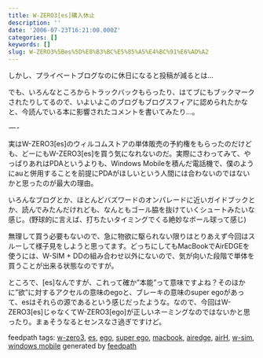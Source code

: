 ```yaml
---
title: W-ZERO3[es]購入休止
description: ''
date: '2006-07-23T16:21:00.000Z'
categories: []
keywords: []
slug: W-ZERO3%5Bes%5D%E8%B3%BC%E5%85%A5%E4%BC%91%E6%AD%A2
---
```

しかし、プライベートブログなのに休日になると投稿が減るとは…  
  
でも、いろんなところからトラックバックもらったり、はてブにもブックマークされたりしてるので、いよいよこのブログもブログスフィアに認められたかなと、今読んでいる本に影響されたコメントを書いてみたり…。  
  
  
  
 — -  
  
実はW-ZERO3\[es\]のウィルコムストアの単体販売の予約権をもらったのだけども、どーにもW-ZERO3\[es\]を買う気になれないのだ。実際にさわってみて、やっぱりあれはPDAというよりも、Windows Mobileを積んだ電話機で、僕のようにauと併用することを前提にPDAがほしいという人間には合わないのではないかと思ったのが最大の理由。  
  
いろんなブログとか、ほとんどバズワードのオンパレードに近いガイドブックとか、読んでみたんだけれども、なんともゴール脇を抜けていくシュートみたいな感じ。(野球的に言えば、打ちたいタイミングでくる絶妙なボール球って感じ)  
  
無理して買う必要もないので、急に物欲に駆られない限りはとりあえず今回はスルーして様子見をしようと思ってます。どっちにしてもMacBookでAirEDGEを使うには、W-SIM + DDの組み合わせ以外にないので、気が向いた段階で単体を買うことが出来る状態なのですが。  
  
  
  
ところで、\[es\]なんですが、これって確か”本能”って意味ですよね？そのほかに”欲”に対するアクセルの意味のegoと、ブレーキの意味のsuper egoがあって、esはそれらの源であるという感じだったような。なので、今回はW-ZERO3\[es\]じゃなくてW-ZERO3\[ego\]が正しいネーミングなのではないかと思ったり。まぁそうなるとセンスなさ過ぎですけど。

feedpath tags: [w-zero3](http://feedpath.jp/search/index.csp?search_text=w-zero3), [es](http://feedpath.jp/search/index.csp?search_text=es), [ego](http://feedpath.jp/search/index.csp?search_text=ego), [super ego](http://feedpath.jp/search/index.csp?search_text=super%20ego), [macbook](http://feedpath.jp/search/index.csp?search_text=macbook), [airedge](http://feedpath.jp/search/index.csp?search_text=airedge), [airH](http://feedpath.jp/search/index.csp?search_text=airH), [w-sim](http://feedpath.jp/search/index.csp?search_text=w-sim), [windows mobile](http://feedpath.jp/search/index.csp?search_text=windows%20mobile) generated by [feedpath](http://feedpath.jp)